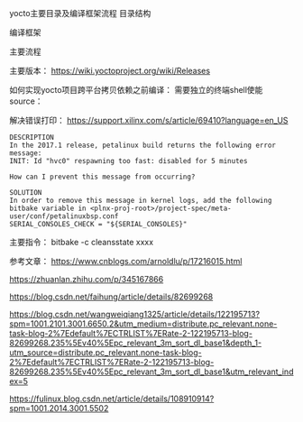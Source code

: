 

yocto主要目录及编译框架流程
目录结构

编译框架

主要流程

主要版本：
https://wiki.yoctoproject.org/wiki/Releases

如何实现yocto项目跨平台拷贝依赖之前编译：
需要独立的终端shell使能source：

解决错误打印：
https://support.xilinx.com/s/article/69410?language=en_US
```shell
DESCRIPTION
In the 2017.1 release, petalinux build returns the following error message:
INIT: Id "hvc0" respawning too fast: disabled for 5 minutes

How can I prevent this message from occurring?

SOLUTION
In order to remove this message in kernel logs, add the following bitbake variable in <plnx-proj-root>/project-spec/meta-user/conf/petalinuxbsp.conf
SERIAL_CONSOLES_CHECK = "${SERIAL_CONSOLES}"
```
主要指令：
bitbake -c cleansstate xxxx

参考文章：
https://www.cnblogs.com/arnoldlu/p/17216015.html

https://zhuanlan.zhihu.com/p/345167866

https://blog.csdn.net/faihung/article/details/82699268

https://blog.csdn.net/wangweiqiang1325/article/details/122195713?spm=1001.2101.3001.6650.2&utm_medium=distribute.pc_relevant.none-task-blog-2%7Edefault%7ECTRLIST%7ERate-2-122195713-blog-82699268.235%5Ev40%5Epc_relevant_3m_sort_dl_base1&depth_1-utm_source=distribute.pc_relevant.none-task-blog-2%7Edefault%7ECTRLIST%7ERate-2-122195713-blog-82699268.235%5Ev40%5Epc_relevant_3m_sort_dl_base1&utm_relevant_index=5

https://fulinux.blog.csdn.net/article/details/108910914?spm=1001.2014.3001.5502

